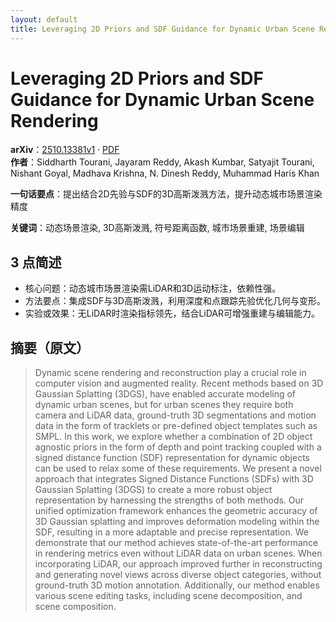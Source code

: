 ```yaml
---
layout: default
title: Leveraging 2D Priors and SDF Guidance for Dynamic Urban Scene Rendering
---
```


# Leveraging 2D Priors and SDF Guidance for Dynamic Urban Scene Rendering
**arXiv**：[2510.13381v1](https://arxiv.org/abs/2510.13381) · [PDF](https://arxiv.org/pdf/2510.13381.pdf)  
**作者**：Siddharth Tourani, Jayaram Reddy, Akash Kumbar, Satyajit Tourani, Nishant Goyal, Madhava Krishna, N. Dinesh Reddy, Muhammad Haris Khan  

**一句话要点**：提出结合2D先验与SDF的3D高斯泼溅方法，提升动态城市场景渲染精度

**关键词**：动态场景渲染, 3D高斯泼溅, 符号距离函数, 城市场景重建, 场景编辑

## 3 点简述
- 核心问题：动态城市场景渲染需LiDAR和3D运动标注，依赖性强。
- 方法要点：集成SDF与3D高斯泼溅，利用深度和点跟踪先验优化几何与变形。
- 实验或效果：无LiDAR时渲染指标领先，结合LiDAR可增强重建与编辑能力。

## 摘要（原文）

> Dynamic scene rendering and reconstruction play a crucial role in computer
> vision and augmented reality. Recent methods based on 3D Gaussian Splatting
> (3DGS), have enabled accurate modeling of dynamic urban scenes, but for urban
> scenes they require both camera and LiDAR data, ground-truth 3D segmentations
> and motion data in the form of tracklets or pre-defined object templates such
> as SMPL. In this work, we explore whether a combination of 2D object agnostic
> priors in the form of depth and point tracking coupled with a signed distance
> function (SDF) representation for dynamic objects can be used to relax some of
> these requirements. We present a novel approach that integrates Signed Distance
> Functions (SDFs) with 3D Gaussian Splatting (3DGS) to create a more robust
> object representation by harnessing the strengths of both methods. Our unified
> optimization framework enhances the geometric accuracy of 3D Gaussian splatting
> and improves deformation modeling within the SDF, resulting in a more adaptable
> and precise representation. We demonstrate that our method achieves
> state-of-the-art performance in rendering metrics even without LiDAR data on
> urban scenes. When incorporating LiDAR, our approach improved further in
> reconstructing and generating novel views across diverse object categories,
> without ground-truth 3D motion annotation. Additionally, our method enables
> various scene editing tasks, including scene decomposition, and scene
> composition.

